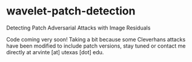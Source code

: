 # wavelet-patch-detection
Detecting Patch Adversarial Attacks with Image Residuals

Code coming very soon! Taking a bit because some Cleverhans attacks have been modified to include patch versions, stay tuned or contact me directly at arvinte [at] utexas [dot] edu.
